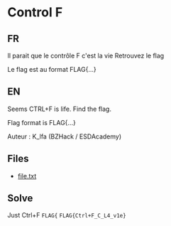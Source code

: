 # Control F

## FR

Il parait que le contrôle F c'est la vie
Retrouvez le flag 

Le flag est au format FLAG{...}

## EN

Seems CTRL+F is life.
Find the flag.

Flag format is FLAG{...}

Auteur : K_lfa (BZHack / ESDAcademy)

## Files
 - [file.txt](./file.txt)

## Solve

Just Ctrl+F `FLAG{`
`FLAG{Ctrl+F_C_L4_v1e}`

